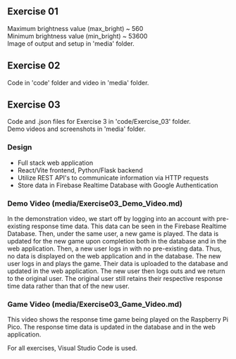 ## Exercise 01
Maximum brightness value (max_bright) ~ 560\
Minimum brightness value (min_bright) ~ 53600\
Image of output and setup in 'media' folder.

## Exercise 02
Code in 'code' folder and video in 'media' folder.

## Exercise 03
Code and .json files for Exercise 3 in 'code/Exercise_03' folder. \
Demo videos and screenshots in 'media' folder.
### Design
- Full stack web application
- React/Vite frontend, Python/Flask backend
- Utilize REST API's to communicate information via HTTP requests
- Store data in Firebase Realtime Database with Google Authentication

### Demo Video (media/Exercise03_Demo_Video.md)
In the demonstration video, we start off by logging into an account with pre-existing response time data. This data can be seen in the Firebase Realtime Database. Then, under the same user, a new game is played. The data is updated for the new game upon completion both in the database and in the web application. Then, a new user logs in with no pre-existing data. Thus, no data is displayed on the web application and in the database. The new user logs in and plays the game. Their data is uploaded to the database and updated in the web application. The new user then logs outs and we return to the original user. The original user still retains their respective response time data rather than that of the new user.

### Game Video (media/Exercise03_Game_Video.md)
This video shows the response time game being played on the Raspberry Pi Pico. The response time data is updated in the database and in the web application.

For all exercises, Visual Studio Code is used.

